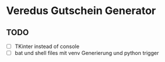 # Veredus Gutschein Generator  

## TODO 

- [ ] TKinter instead of console  
- [ ] bat und shell files mit venv Generierung und python trigger  